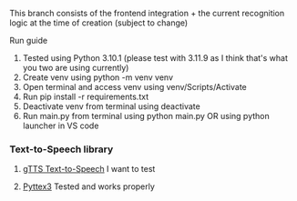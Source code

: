 This branch consists of the frontend integration + the current recognition logic at the time of creation (subject to change)

Run guide
1. Tested using Python 3.10.1 (please test with 3.11.9 as I think that's what you two are using currently)
2. Create venv using python -m venv venv
3. Open terminal and access venv using venv/Scripts/Activate
4. Run pip install -r requirements.txt
5. Deactivate venv from terminal using deactivate
6. Run main.py from terminal using python main.py OR using python launcher in VS code 

### Text-to-Speech library
1. [gTTS Text-to-Speech](https://pypi.org/project/gTTS/) I want to test

2. [Pyttex3](https://pypi.org/project/pyttsx3/#description) Tested and works properly